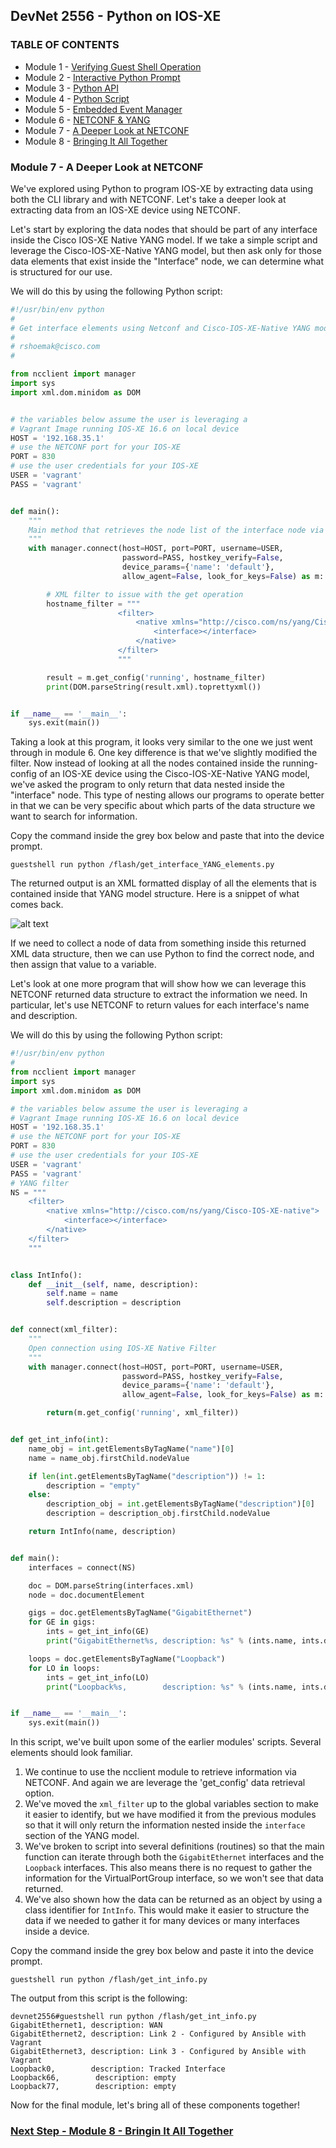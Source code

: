 ## DevNet 2556 - Python on IOS-XE

### TABLE OF CONTENTS
* Module 1 - [Verifying Guest Shell Operation](Module1.md)
* Module 2 - [Interactive Python Prompt](Module2.md)
* Module 3 - [Python API](Module3.md)
* Module 4 - [Python Script](Module4.md)
* Module 5 - [Embedded Event Manager](Module5.md)
* Module 6 - [NETCONF & YANG](Module6.md)
* Module 7 - [A Deeper Look at NETCONF](Module7.md)
* Module 8 - [Bringing It All Together](Module8.md)


### Module 7 - A Deeper Look at NETCONF

We've explored using Python to program IOS-XE by extracting data using both the CLI library and with NETCONF.  Let's take a deeper look at extracting data from an IOS-XE device using NETCONF.

Let's start by exploring the data nodes that should be part of any interface inside the Cisco IOS-XE Native YANG model.   If we take a simple script and leverage the Cisco-IOS-XE-Native YANG model, but then ask only for those data elements that exist inside the "Interface" node, we can determine what is structured for our use.  

We will do this by using the following Python script:

```python
#!/usr/bin/env python
#
# Get interface elements using Netconf and Cisco-IOS-XE-Native YANG model
#
# rshoemak@cisco.com
#

from ncclient import manager
import sys
import xml.dom.minidom as DOM


# the variables below assume the user is leveraging a
# Vagrant Image running IOS-XE 16.6 on local device
HOST = '192.168.35.1'
# use the NETCONF port for your IOS-XE
PORT = 830
# use the user credentials for your IOS-XE
USER = 'vagrant'
PASS = 'vagrant'


def main():
    """
    Main method that retrieves the node list of the interface node via NETCONF.
    """
    with manager.connect(host=HOST, port=PORT, username=USER,
                         password=PASS, hostkey_verify=False,
                         device_params={'name': 'default'},
                         allow_agent=False, look_for_keys=False) as m:

        # XML filter to issue with the get operation
        hostname_filter = """
                        <filter>
                            <native xmlns="http://cisco.com/ns/yang/Cisco-IOS-XE-native">
                                <interface></interface>
                            </native>
                        </filter>
                        """

        result = m.get_config('running', hostname_filter)
        print(DOM.parseString(result.xml).toprettyxml())


if __name__ == '__main__':
    sys.exit(main())
```
    
Taking a look at this program, it looks very similar to the one we just went through in module 6.  One key difference is that we've slightly modified the filter.  Now instead of looking at all the nodes contained inside the running-config of an IOS-XE device using the Cisco-IOS-XE-Native YANG model, we've asked the program to only return that data nested inside the "interface" node.  This type of nesting allows our programs to operate better in that we can be very specific about which parts of the data structure we want to search for information.  

Copy the command inside the grey box below and paste that into the device prompt.

```
guestshell run python /flash/get_interface_YANG_elements.py
```
The returned output is an XML formatted display of all the elements that is contained inside that YANG model structure.  Here is a snippet of what comes back.

![alt text](images/get_interface_YANG_elements_output.png)

If we need to collect a node of data from something inside this returned XML data structure, then we can use Python to find the correct node, and then assign that value to a variable.  

Let's look at one more program that will show how we can leverage this NETCONF returned data structure to extract the information we need.  In particular, let's use NETCONF to return values for each interface's name and description.  

We will do this by using the following Python script:

```python
#!/usr/bin/env python
#
from ncclient import manager
import sys
import xml.dom.minidom as DOM

# the variables below assume the user is leveraging a
# Vagrant Image running IOS-XE 16.6 on local device
HOST = '192.168.35.1'
# use the NETCONF port for your IOS-XE
PORT = 830
# use the user credentials for your IOS-XE
USER = 'vagrant'
PASS = 'vagrant'
# YANG filter
NS = """
    <filter>
        <native xmlns="http://cisco.com/ns/yang/Cisco-IOS-XE-native">
            <interface></interface>
        </native>
    </filter>
    """


class IntInfo():
    def __init__(self, name, description):
        self.name = name
        self.description = description


def connect(xml_filter):
    """
    Open connection using IOS-XE Native Filter
    """
    with manager.connect(host=HOST, port=PORT, username=USER,
                         password=PASS, hostkey_verify=False,
                         device_params={'name': 'default'},
                         allow_agent=False, look_for_keys=False) as m:

        return(m.get_config('running', xml_filter))


def get_int_info(int):
    name_obj = int.getElementsByTagName("name")[0]
    name = name_obj.firstChild.nodeValue

    if len(int.getElementsByTagName("description")) != 1:
        description = "empty"
    else:
        description_obj = int.getElementsByTagName("description")[0]
        description = description_obj.firstChild.nodeValue

    return IntInfo(name, description)


def main():
    interfaces = connect(NS)

    doc = DOM.parseString(interfaces.xml)
    node = doc.documentElement

    gigs = doc.getElementsByTagName("GigabitEthernet")
    for GE in gigs:
        ints = get_int_info(GE)
        print("GigabitEthernet%s, description: %s" % (ints.name, ints.description))

    loops = doc.getElementsByTagName("Loopback")
    for LO in loops:
        ints = get_int_info(LO)
        print("Loopback%s,        description: %s" % (ints.name, ints.description))


if __name__ == '__main__':
    sys.exit(main())
``` 
In this script, we've built upon some of the earlier modules' scripts.  Several elements should look familiar.  

1. We continue to use the ncclient module to retrieve information via NETCONF.  And again we are leverage the 'get_config' data retrieval option.
2. We've moved the `xml_filter` up to the global variables section to make it easier to identify, but we have modified it from the previous modules so that it will only return the information nested inside the `interface` section of the YANG model.
3. We've broken to script into several definitions (routines) so that the main function can iterate through both the `GigabitEthernet` interfaces and the `Loopback` interfaces.  This also means there is no request to gather the information for the VirtualPortGroup interface, so we won't see that data returned.
4. We've also shown how the data can be returned as an object by using a class identifier for `IntInfo`.  This would make it easier to structure the data if we needed to gather it for many devices or many interfaces inside a device.

Copy the command inside the grey box below and paste it into the device prompt.

```
guestshell run python /flash/get_int_info.py
```
The output from this script is the following:

```
devnet2556#guestshell run python /flash/get_int_info.py
GigabitEthernet1, description: WAN
GigabitEthernet2, description: Link 2 - Configured by Ansible with Vagrant
GigabitEthernet3, description: Link 3 - Configured by Ansible with Vagrant
Loopback0,        description: Tracked Interface
Loopback66,        description: empty
Loopback77,        description: empty
```


Now for the final module, let's bring all of these components together!

### [Next Step - Module 8 - Bringin It All Together](Module8.md)


